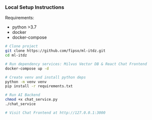 ### Local Setup Instructions

Requirements:
- python >3.7
- docker
- docker-compose

```bash
# Clone project
git clone https://github.com/fipso/ml-itdz.git
cd ml-itdz

# Run dependency services: Milvus Vector DB & React Chat Frontend
docker-compose up -d

# Create venv and install python deps
python -m venv venv
pip install -r requirements.txt

# Run AI Backend
chmod +x chat_service.py
./chat_service

# Visit Chat Frontend at http://127.0.0.1:3000
```
